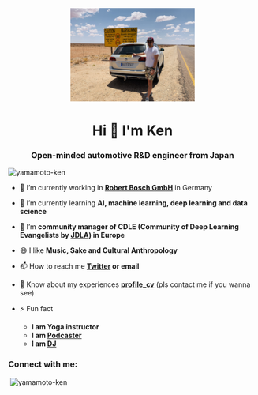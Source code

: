 <div align="center">
  <img src="./Ken_car_RSA.jpg" alt="写真" title="写真" width=50%>
</div>

<h1 align="center">Hi 👋 I'm Ken</h1>

<h3 align="center">Open-minded automotive R&D engineer from Japan</h3>

<p align="left"> <img src="https://komarev.com/ghpvc/?username=yamamoto-ken&label=Profile%20views&color=0e75b6&style=flat" alt="yamamoto-ken" /> </p>

- 🔭 I’m currently working in **[Robert Bosch GmbH](https://www.bosch.de)** in Germany

- 🌱 I’m currently learning **AI, machine learning, deep learning and data science**

- 👯 I’m **community manager of CDLE (Community of Deep Learning Evangelists by [JDLA](https://www.jdla.org/en/en-about/)) in Europe**

- 😄 I like **Music, Sake and Cultural Anthropology**

- 📫 How to reach me **[Twitter](https://twitter.com/kennyatman) or email**

- 📄 Know about my experiences **[profile_cv](https://github.com/Yamamoto-Ken/profile_cv)** (pls contact me if you wanna see)

- ⚡ Fun fact
  - **I am Yoga instructor**
  - **I am [Podcaster](https://podcasts.apple.com/jp/podcast/cdle-voice-aiを学べるラジオ/id1538017461?l=en)**
  - **I am [DJ](https://www.mixcloud.com/kennyatman/)**


<h3 align="left">Connect with me:</h3>
<p>&nbsp;<img align="center" src="https://github-readme-stats.vercel.app/api?username=yamamoto-ken&show_icons=true" alt="yamamoto-ken" /></p>
